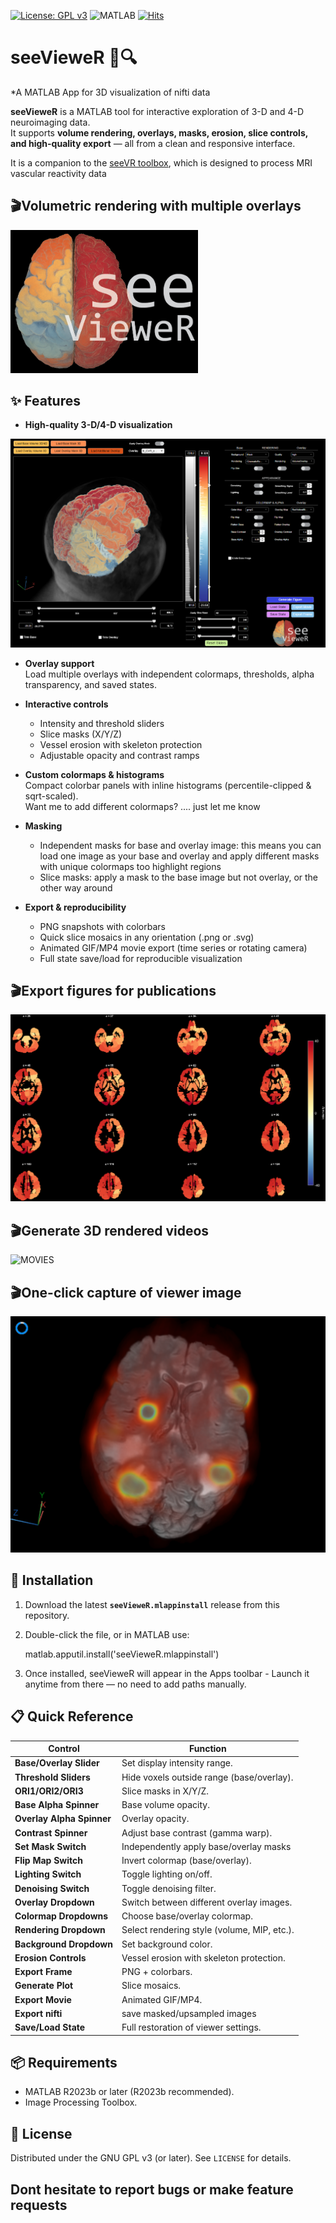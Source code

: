 [![License: GPL v3](https://img.shields.io/badge/License-GPLv3-blue.svg)](https://www.gnu.org/licenses/gpl-3.0)
![MATLAB](https://img.shields.io/badge/MATLAB-R2023b+-orange.svg)
[![Hits](https://hits.sh/github.com/YourUser/seeVieweR.svg?style=flat-square&color=blue&label=views)](https://hits.sh/github.com/YourUser/seeVieweR/)

# seeVieweR 🧠🔍  
*A MATLAB App for 3D visualization of nifti data 

**seeVieweR** is a MATLAB tool for interactive exploration of 3-D and 4-D neuroimaging data.  
It supports **volume rendering, overlays, masks, erosion, slice controls, and high-quality export** — all from a clean and responsive interface.  

It is a companion to the [seeVR toolbox](https://github.com/abhogal-lab/seeVR), which is designed to process MRI vascular reactivity data

## 🎬Volumetric rendering with multiple overlays 

<img src="docs/logo_doc.png" alt="Logo" width="300"/>

## ✨ Features
- **High-quality 3-D/4-D visualization**  
  
![LOGO](docs/volumetric.png)

- **Overlay support**  
  Load multiple overlays with independent colormaps, thresholds, alpha transparency, and saved states.  

- **Interactive controls**  
  - Intensity and threshold sliders  
  - Slice masks (X/Y/Z)  
  - Vessel erosion with skeleton protection  
  - Adjustable opacity and contrast ramps  

- **Custom colormaps & histograms**  
  Compact colorbar panels with inline histograms (percentile-clipped & sqrt-scaled).  
  Want me to add different colormaps? .... just let me know

- **Masking**  
  - Independent masks for base and overlay image: this means you can load one
image as your base and overlay and apply different masks with unique colormaps 
too highlight regions  
  - Slice masks: apply a mask to the base image but not overlay, or the other way
around  

- **Export & reproducibility**  
  - PNG snapshots with colorbars  
  - Quick slice mosaics in any orientation (.png or .svg)
  - Animated GIF/MP4 movie export (time series or rotating camera)  
  - Full state save/load for reproducible visualization  

## 🎬Export figures for publications 

![SLICER](docs/CVR_smth_CONN.png) 

## 🎬Generate 3D rendered videos

![MOVIES](docs/inflow_post.gif) 

## 🎬One-click capture of viewer image

![FRAME CAPTURE](docs/frame.png) 

## 🚀 Installation
1. Download the latest **`seeVieweR.mlappinstall`** release from this repository.  
2. Double-click the file, or in MATLAB use:  

   matlab.apputil.install('seeVieweR.mlappinstall')
3. Once installed, seeVieweR will appear in the Apps toolbar - Launch it anytime from there — no need to add paths manually.

## 📋 Quick Reference

| Control | Function |
|---------|----------|
| **Base/Overlay Slider** | Set display intensity range. |
| **Threshold Sliders** | Hide voxels outside range (base/overlay). |
| **ORI1/ORI2/ORI3** | Slice masks in X/Y/Z. |
| **Base Alpha Spinner** | Base volume opacity. |
| **Overlay Alpha Spinner** | Overlay opacity. |
| **Contrast Spinner** | Adjust base contrast (gamma warp). |
| **Set Mask Switch** | Independently apply base/overlay masks |
| **Flip Map Switch** | Invert colormap (base/overlay). |
| **Lighting Switch** | Toggle lighting on/off. |
| **Denoising Switch** | Toggle denoising filter. |
| **Overlay Dropdown** | Switch between different overlay images. |
| **Colormap Dropdowns** | Choose base/overlay colormap. |
| **Rendering Dropdown** | Select rendering style (volume, MIP, etc.). |
| **Background Dropdown** | Set background color. |
| **Erosion Controls** | Vessel erosion with skeleton protection. |
| **Export Frame** | PNG + colorbars. |
| **Generate Plot** | Slice mosaics. |
| **Export Movie** | Animated GIF/MP4. |
| **Export nifti** | save masked/upsampled images |
| **Save/Load State** | Full restoration of viewer settings. |

## 📦 Requirements
- MATLAB R2023b or later (R2023b recommended).  
- Image Processing Toolbox.  

## 📖 License
Distributed under the GNU GPL v3 (or later). See `LICENSE` for details.  

## Dont hesitate to report bugs or make feature requests

